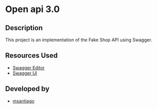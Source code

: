 # Open api 3.0

## Description
This project is an implementation of the Fake Shop API using Swagger.

## Resources Used
- [Swagger Editor](https://link-to-swagger-editor)
- [Swagger UI](https://link-to-swagger-ui)

## Developed by
- [msantiago](https://github.com/msantiago)
